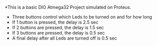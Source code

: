 *This is a basic DIO Atmega32 Project simulated on Proteus.
* Three buttons control which Leds to be turned on and for how long
* If 1 button is pressed, the delay is 2.5 sec
* If 2 buttons are pressed, the delay is 1.5 sec
* If 3 buttons are pressed, the delay is 0.5 sec
* A final delay after all Leds are turned off is 0.5 sec
